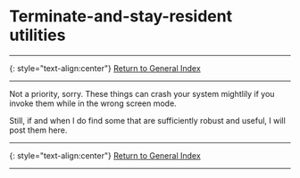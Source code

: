 # Terminate-and-stay-resident utilities

-----

{: style="text-align:center"}
[Return to General Index](README.md)

-----

Not a priority, sorry. These things can crash your system mightlily if you invoke them while in the wrong screen mode.

Still, if and when I do find some that are sufficiently robust and useful, I will post them here.

-----

{: style="text-align:center"}
[Return to General Index](README.md)

-----
